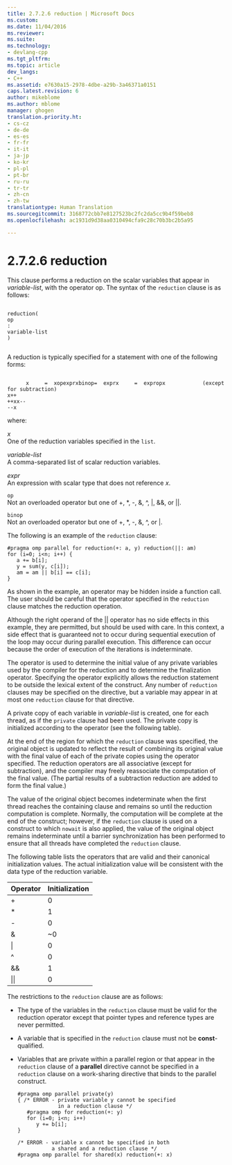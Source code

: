 ```yaml
---
title: 2.7.2.6 reduction | Microsoft Docs
ms.custom: 
ms.date: 11/04/2016
ms.reviewer: 
ms.suite: 
ms.technology:
- devlang-cpp
ms.tgt_pltfrm: 
ms.topic: article
dev_langs:
- C++
ms.assetid: e7630a15-2978-4dbe-a29b-3a46371a0151
caps.latest.revision: 6
author: mikeblome
ms.author: mblome
manager: ghogen
translation.priority.ht:
- cs-cz
- de-de
- es-es
- fr-fr
- it-it
- ja-jp
- ko-kr
- pl-pl
- pt-br
- ru-ru
- tr-tr
- zh-cn
- zh-tw
translationtype: Human Translation
ms.sourcegitcommit: 3168772cbb7e8127523bc2fc2da5cc9b4f59beb8
ms.openlocfilehash: ac1931d9d38aa0310494cfa9c28c70b3bc2b5a95

---
```

# 2.7.2.6 reduction
This clause performs a reduction on the scalar variables that appear in *variable-list*, with the operator op. The syntax of the `reduction` clause is as follows:  
  
```  
  
reduction(  
op  
:  
variable-list  
)  
  
```  
  
 A reduction is typically specified for a statement with one of the following forms:  
  
```  
  
      x     =  xopexprxbinop=  exprx     =  expropx            (except for subtraction)  
x++  
++xx--  
--x  
```  
  
 where:  
  
 *x*  
 One of the reduction variables specified in the `list`.  
  
 *variable-list*  
 A comma-separated list of scalar reduction variables.  
  
 *expr*  
 An expression with scalar type that does not reference *x*.  
  
 `op`  
 Not an overloaded operator but one of +, *, -, &, ^, &#124;, &&, or &#124;&#124;.  
  
 `binop`  
 Not an overloaded operator but one of +, *, -, &, ^, or &#124;.  
  
 The following is an example of the `reduction` clause:  
  
```  
#pragma omp parallel for reduction(+: a, y) reduction(||: am)  
for (i=0; i<n; i++) {  
   a += b[i];  
   y = sum(y, c[i]);  
   am = am || b[i] == c[i];  
}  
```  
  
 As shown in the example, an operator may be hidden inside a function call. The user should be careful that the operator specified in the `reduction` clause matches the reduction operation.  
  
 Although the right operand of the &#124;&#124; operator has no side effects in this example, they are permitted, but should be used with care. In this context, a side effect that is guaranteed not to occur during sequential execution of the loop may occur during parallel execution. This difference can occur because the order of execution of the iterations is indeterminate.  
  
 The operator is used to determine the initial value of any private variables used by the compiler for the reduction and to determine the finalization operator. Specifying the operator explicitly allows the reduction statement to be outside the lexical extent of the construct. Any number of `reduction` clauses may be specified on the directive, but a variable may appear in at most one `reduction` clause for that directive.  
  
 A private copy of each variable in *variable-list* is created, one for each thread, as if the `private` clause had been used. The private copy is initialized according to the operator (see the following table).  
  
 At the end of the region for which the `reduction` clause was specified, the original object is updated to reflect the result of combining its original value with the final value of each of the private copies using the operator specified. The reduction operators are all associative (except for subtraction), and the compiler may freely reassociate the computation of the final value. (The partial results of a subtraction reduction are added to form the final value.)  
  
 The value of the original object becomes indeterminate when the first thread reaches the containing clause and remains so until the reduction computation is complete.  Normally, the computation will be complete at the end of the construct; however, if the `reduction` clause is used on a construct to which `nowait` is also applied, the value of the original object remains indeterminate until a barrier synchronization has been performed to ensure that all threads have completed the `reduction` clause.  
  
 The following table lists the operators that are valid and their canonical initialization values. The actual initialization value will be consistent with the data type of the reduction variable.  
  
|Operator|Initialization|  
|--------------|--------------------|  
|+|0|  
|*|1|  
|-|0|  
|&|~0|  
|&#124;|0|  
|^|0|  
|&&|1|  
|&#124;&#124;|0|  
  
 The restrictions to the `reduction` clause are as follows:  
  
-   The type of the variables in the `reduction` clause must be valid for the reduction operator except that pointer types and reference types are never permitted.  
  
-   A variable that is specified in the `reduction` clause must not be **const**-qualified.  
  
-   Variables that are private within a parallel region or that appear in the `reduction` clause of a **parallel** directive cannot be specified in a `reduction` clause on a work-sharing directive that binds to the parallel construct.  
  
    ```  
    #pragma omp parallel private(y)  
    { /* ERROR - private variable y cannot be specified  
                 in a reduction clause */  
       #pragma omp for reduction(+: y)  
       for (i=0; i<n; i++)  
          y += b[i];  
    }  
  
    /* ERROR - variable x cannot be specified in both  
               a shared and a reduction clause */  
    #pragma omp parallel for shared(x) reduction(+: x)  
    ```


<!--HONumber=Jan17_HO1-->


